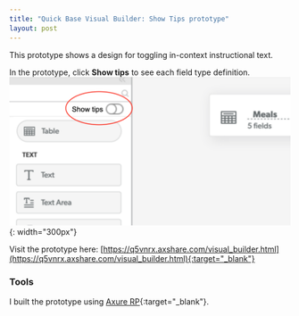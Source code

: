 ```yaml
---
title: "Quick Base Visual Builder: Show Tips prototype"
layout: post
---
```

This prototype shows a design for toggling in-context instructional text.

In the prototype, click **Show tips** to see each field type definition.
![](/assets/images/show-tips.png){: width="300px"}

Visit the prototype here: [https://q5vnrx.axshare.com/visual_builder.html](https://q5vnrx.axshare.com/visual_builder.html){:target="_blank"}

### Tools
I built the prototype using [Axure RP](https://www.axure.com/){:target="_blank"}.
